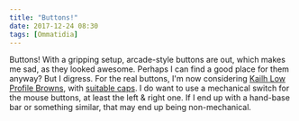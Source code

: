 ```yaml
---
title: "Buttons!"
date: 2017-12-24 08:30
tags: [Ommatidia]
---
```


Buttons! With a gripping setup, arcade-style buttons are out, which makes me sad, as they looked awesome. Perhaps I can find a good place for them anyway? But I digress. For the real buttons, I'm now considering [Kailh Low Profile Browns][kailh:lp:brown], with [suitable caps][kailh:lp:caps]. I do want to use a mechanical switch for the mouse buttons, at least the left & right one. If I end up with a hand-base bar or something similar, that may end up being non-mechanical.

 [kailh:lp:brown]: https://www.novelkeys.xyz/product/kailh-low-profile-switches/
 [kailh:lp:caps]: https://www.novelkeys.xyz/product/kailh-low-profile-keycaps-blank/
